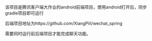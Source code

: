 该项目是腾讯客户端大作业的android前端项目，使用android打开后，同步gradle项目即可运行

后端项目地址为https://github.com/XiangPiIi/wechat_spring

需要同时运行前后端项目才能完成聊天功能。
